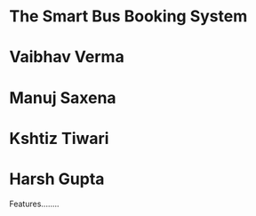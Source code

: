 # The  Smart Bus Booking System
# Vaibhav Verma
# Manuj Saxena
# Kshtiz Tiwari
# Harsh Gupta
Features........
